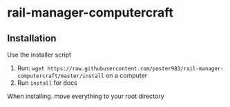 # rail-manager-computercraft

## Installation 
Use the installer script
1. Run: `wget https://raw.githubusercontent.com/poster983/rail-manager-computercraft/master/install` on a computer
2. Run `install` for docs

When installing.  move everything to your root directory